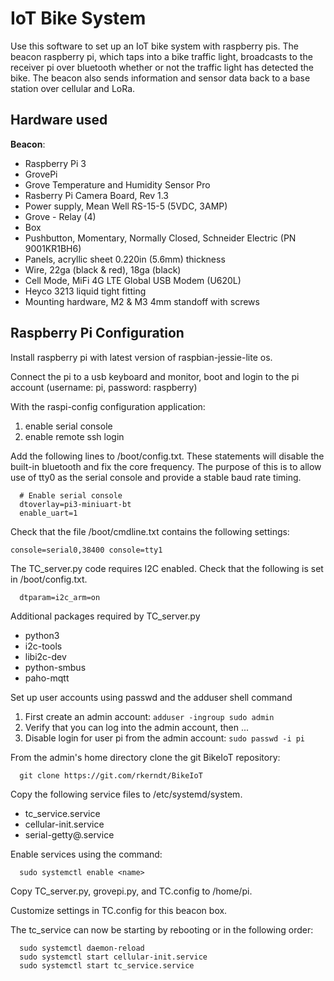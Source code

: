 # IoT Bike System
Use this software to set up an IoT bike system with raspberry pis. The beacon raspberry pi, which taps into a bike traffic light, broadcasts to the receiver pi over bluetooth whether or not the traffic light has detected the bike. The beacon also sends information and sensor data back to a base station over cellular and LoRa.

Hardware used
------------

**Beacon**:
- Raspberry Pi 3
- GrovePi
- Grove Temperature and Humidity Sensor Pro
- Rasberry Pi Camera Board, Rev 1.3
- Power supply, Mean Well RS-15-5 (5VDC, 3AMP)
- Grove - Relay (4)
- Box
- Pushbutton, Momentary, Normally Closed, Schneider Electric (PN 9001KR1BH6)
- Panels, acryllic sheet 0.220in (5.6mm) thickness
- Wire, 22ga (black & red), 18ga (black)
- Cell Mode, MiFi 4G LTE Global USB Modem (U620L)
- Heyco 3213 liquid tight fitting
- Mounting hardware, M2 & M3 4mm standoff with screws

**Raspberry Pi Configuration**
-----
Install raspberry pi with latest version of raspbian-jessie-lite os.

Connect the pi to a usb keyboard and monitor, boot and login to the pi account (username: pi, password: raspberry)

With the raspi-config configuration application:
  1. enable serial console
  2. enable remote ssh login

Add the following lines to /boot/config.txt. These statements will disable the built-in bluetooth and fix the core frequency. The purpose of this is to allow use of tty0 as the serial console and provide a stable baud rate timing.
```
  # Enable serial console
  dtoverlay=pi3-miniuart-bt
  enable_uart=1
```
Check that the file /boot/cmdline.txt contains the following settings:
  ```
  console=serial0,38400 console=tty1
  ```
  
The TC_server.py code requires I2C enabled. Check that the following is set in /boot/config.txt.
```
  dtparam=i2c_arm=on
```
Additional packages required by TC_server.py
  - python3
  - i2c-tools
  - libi2c-dev
  - python-smbus
  - paho-mqtt
  
Set up user accounts using passwd and the adduser shell command
  1. First create an admin account:
    ```
    adduser -ingroup sudo admin
    ```
  2. Verify that you can log into the admin account, then ...
  3. Disable login for user pi from the admin account:
    ```
    sudo passwd -i pi
    ```
  
From the admin's home directory clone the git BikeIoT repository:
```
  git clone https://git.com/rkerndt/BikeIoT
```

Copy the following service files to /etc/systemd/system.
  - tc_service.service
  - cellular-init.service
  - serial-getty@.service
  
Enable services using the command:
```
  sudo systemctl enable <name>
```
  
Copy TC_server.py, grovepi.py, and TC.config to /home/pi.

Customize settings in TC.config for this beacon box.

The tc_service can now be starting by rebooting or in the following order:
```
  sudo systemctl daemon-reload
  sudo systemctl start cellular-init.service
  sudo systemctl start tc_service.service
```
  
